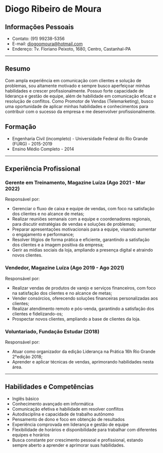 # **Diogo Ribeiro de Moura**

## **Informações Pessoais**

- Contato: (91) 99238-5356
- E-mail: diogoomoura@hotmail.com
- Endereço: Tv. Floriano Peixoto, 1680, Centro, Castanhal-PA

---

## **Resumo**

Com ampla experiência em comunicação com clientes e solução de problemas, sou altamente motivado e sempre busco aperfeiçoar minhas habilidades e crescer profissionalmente. Possuo forte capacidade de liderança e gestão de equipe, além de habilidade em comunicação eficaz e resolução de conflitos. Como Promotor de Vendas (Telemarketing), busco uma oportunidade de aplicar minhas habilidades e conhecimentos para contribuir com o sucesso da empresa e me desenvolver profissionalmente.

## **Formação**

- Engenharia Civil (incompleto) - Universidade Federal do Rio Grande (FURG) - 2015-2019
- Ensino Médio Completo - 2014

---

## **Experiência Profissional**

### **Gerente em Treinamento, Magazine Luíza (Ago 2021 - Mar 2022)**

Responsável por:

- Gerenciar o fluxo de caixa e equipe de vendas, com foco na satisfação dos clientes e no alcance de metas;
- Realizar reuniões semanais com a equipe e coordenadores regionais, para discutir estratégias de vendas e soluções de problemas;
- Preparar apresentações motivacionais para a equipe, visando aumentar o engajamento e performance;
- Resolver litígios de forma prática e eficiente, garantindo a satisfação dos clientes e a imagem positiva da empresa;
- Gerir as mídias sociais da loja, ampliando a presença digital e atraindo novos clientes.

### **Vendedor, Magazine Luíza (Ago 2019 - Ago 2021)**

Responsável por:

- Realizar vendas de produtos de varejo e serviços financeiros, com foco na satisfação dos clientes e no alcance de metas;
- Vender consórcios, oferecendo soluções financeiras personalizadas aos clientes;
- Realizar atendimento remoto e pós-venda, garantindo a satisfação dos clientes e fidelizando-os;
- Prospectar novos clientes, ampliando a base de clientes da loja.

### **Voluntariado, Fundação Estudar (2018)**

Responsável por:

- Atuar como organizador da edição Liderança na Prática 16h Rio Grande 2°edição 2018;
- Aprender e aplicar técnicas de vendas, aprimorando habilidades nesta área.

---

## **Habilidades e Competências**

- Inglês básico
- Conhecimento avançado em informática
- Comunicação efetiva e habilidade em resolver conflitos
- Autodisciplina e capacidade de trabalho autônomo
- Pensamento de dono e foco em obtenção de resultados
- Experiência comprovada em liderança e gestão de equipe
- Flexibilidade de horários e disponibilidade para trabalhar com diferentes equipes e horários
- Busca constante por crescimento pessoal e profissional, estando sempre aberto a aprender e aprimorar suas habilidades.
